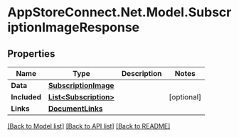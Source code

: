 # AppStoreConnect.Net.Model.SubscriptionImageResponse

## Properties

Name | Type | Description | Notes
------------ | ------------- | ------------- | -------------
**Data** | [**SubscriptionImage**](SubscriptionImage.md) |  | 
**Included** | [**List&lt;Subscription&gt;**](Subscription.md) |  | [optional] 
**Links** | [**DocumentLinks**](DocumentLinks.md) |  | 

[[Back to Model list]](../README.md#documentation-for-models) [[Back to API list]](../README.md#documentation-for-api-endpoints) [[Back to README]](../README.md)

